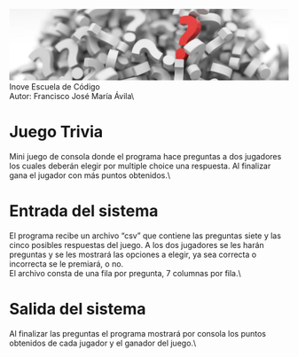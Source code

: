 ![Inove banner](/trivia_f.jpg)
Inove Escuela de Código\
Autor: Francisco José María Ávila\

# Juego Trivia
Mini juego de consola donde el programa hace preguntas a dos jugadores los cuales deberán elegir por multiple choice una respuesta. Al finalizar gana el jugador con más puntos obtenidos.\

# Entrada del sistema
El programa recibe un archivo “csv” que contiene las preguntas siete y las cinco posibles respuestas del juego. A los dos jugadores se les harán preguntas y se les mostrará las opciones a elegir, ya sea correcta o incorrecta se le premiará, o no.\
El archivo consta de una fila por pregunta, 7 columnas por fila.\

# Salida del sistema
Al finalizar las preguntas el programa mostrará por consola los puntos obtenidos de cada jugador y el ganador del juego.\
